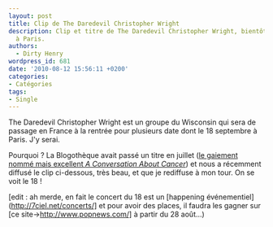 ```yaml
---
layout: post
title: Clip de The Daredevil Christopher Wright
description: Clip et titre de The Daredevil Christopher Wright, bientôt de passage
  à Paris.
authors:
  - Dirty Henry
wordpress_id: 681
date: '2010-08-12 15:56:11 +0200'
categories:
- Catégories
tags:
- Single
---
```

The Daredevil Christopher Wright est un groupe du Wisconsin qui sera de passage en France à la rentrée pour plusieurs date dont le 18 septembre à Paris. J'y serai.

Pourquoi ? La Blogothèque avait passé un titre en juillet ([le gaiement nommé mais excellent *A Conversation About Cancer*](http://www.blogotheque.net/In-Deference)) et nous a récemment diffusé le clip ci-dessous, très beau, et que je rediffuse à mon tour. On se voit le 18 !

[edit : ah merde, en fait le concert du 18 est un [happening événementiel](http://7ciel.net/concerts/] et pour avoir des places, il faudra les gagner sur [ce site->http://www.popnews.com/] à partir du 28 août...)

<object width="500" height="375"><param name="allowfullscreen" value="true" /><param name="allowscriptaccess" value="always" /><param name="movie" value="http://vimeo.com/moogaloop.swf?clip_id=13206073&server=vimeo.com&show_title=0&show_byline=0&show_portrait=0&color=59a5d1&fullscreen=1&autoplay=0&loop=0" /><embed src="http://vimeo.com/moogaloop.swf?clip_id=13206073&server=vimeo.com&show_title=0&show_byline=0&show_portrait=0&color=59a5d1&fullscreen=1&autoplay=0&loop=0" type="application/x-shockwave-flash" allowfullscreen="true" allowscriptaccess="always" width="500" height="375"></embed></object>
